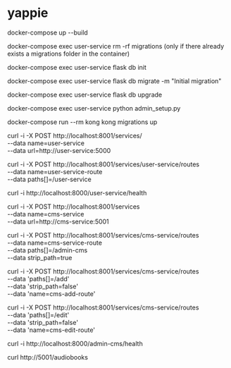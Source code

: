 # yappie
docker-compose up --build

docker-compose exec user-service rm -rf migrations (only if there already exists a migrations folder in the container)

docker-compose exec user-service flask db init

docker-compose exec user-service flask db migrate -m "Initial migration"

docker-compose exec user-service flask db upgrade

docker-compose exec user-service python admin_setup.py

docker-compose run --rm kong kong migrations up

curl -i -X POST http://localhost:8001/services/ \
  --data name=user-service \
  --data url=http://user-service:5000

curl -i -X POST http://localhost:8001/services/user-service/routes \
  --data name=user-service-route \
  --data paths[]=/user-service

curl -i http://localhost:8000/user-service/health

curl -i -X POST http://localhost:8001/services \
  --data name=cms-service \
  --data url=http://cms-service:5001

curl -i -X POST http://localhost:8001/services/cms-service/routes \
  --data name=cms-service-route \
  --data paths[]=/admin-cms \
  --data strip_path=true

curl -i -X POST http://localhost:8001/services/cms-service/routes \
  --data 'paths[]=/add' \
  --data 'strip_path=false' \
  --data 'name=cms-add-route'

curl -i -X POST http://localhost:8001/services/cms-service/routes \
  --data 'paths[]=/edit' \
  --data 'strip_path=false' \
  --data 'name=cms-edit-route'


curl -i http://localhost:8000/admin-cms/health

curl http://5001/audiobooks
